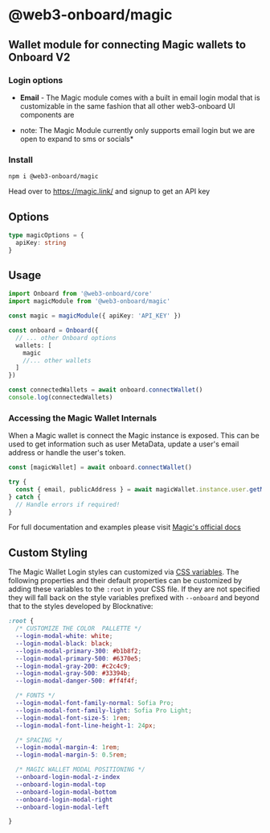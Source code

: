 # @web3-onboard/magic

## Wallet module for connecting Magic wallets to Onboard V2

### Login options

- **Email** - The Magic module comes with a built in email login modal that is customizable
in the same fashion that all other web3-onboard UI components are
* note: The Magic Module currently only supports email login but we are open to expand to sms or socials*

### Install

`npm i @web3-onboard/magic`

Head over to https://magic.link/ and signup to get an API key

## Options

```typescript
type magicOptions = {
  apiKey: string
}
```

## Usage

```typescript
import Onboard from '@web3-onboard/core'
import magicModule from '@web3-onboard/magic'

const magic = magicModule({ apiKey: 'API_KEY' })

const onboard = Onboard({
  // ... other Onboard options
  wallets: [
    magic
    //... other wallets
  ]
})

const connectedWallets = await onboard.connectWallet()
console.log(connectedWallets)
```

### Accessing the Magic Wallet Internals
When a Magic wallet is connect the Magic instance is exposed. 
This can be used to get information such as user MetaData, update a user's email address or handle the user's token.
```typescript
const [magicWallet] = await onboard.connectWallet()

try {
  const { email, publicAddress } = await magicWallet.instance.user.getMetadata();
} catch {
  // Handle errors if required!
}
```
For full documentation and examples please visit [Magic's official docs](https://magic.link/docs/api-reference/client-side-sdks/web#user-module)

## Custom Styling

The Magic Wallet Login styles can customized via [CSS variables](https://developer.mozilla.org/en-US/docs/Web/CSS/Using_CSS_custom_properties). The following properties and their default properties can be customized by adding these variables to the `:root` in your CSS file. If they are not specified they will fall back on the style variables prefixed with `--onboard` and beyond that to the styles developed by Blocknative:

```css
:root {
  /* CUSTOMIZE THE COLOR  PALLETTE */
  --login-modal-white: white;
  --login-modal-black: black;
  --login-modal-primary-300: #b1b8f2;
  --login-modal-primary-500: #6370e5;
  --login-modal-gray-200: #c2c4c9;
  --login-modal-gray-500: #33394b;
  --login-modal-danger-500: #ff4f4f;

  /* FONTS */
  --login-modal-font-family-normal: Sofia Pro;
  --login-modal-font-family-light: Sofia Pro Light;
  --login-modal-font-size-5: 1rem;
  --login-modal-font-line-height-1: 24px;

  /* SPACING */
  --login-modal-margin-4: 1rem;
  --login-modal-margin-5: 0.5rem;

  /* MAGIC WALLET MODAL POSITIONING */
  --onboard-login-modal-z-index
  --onboard-login-modal-top
  --onboard-login-modal-bottom
  --onboard-login-modal-right
  --onboard-login-modal-left

}
```